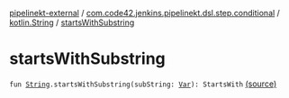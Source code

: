 [pipelinekt-external](../../index.md) / [com.code42.jenkins.pipelinekt.dsl.step.conditional](../index.md) / [kotlin.String](index.md) / [startsWithSubstring](./starts-with-substring.md)

# startsWithSubstring

`fun `[`String`](https://kotlinlang.org/api/latest/jvm/stdlib/kotlin/-string/index.html)`.startsWithSubstring(subString: `[`Var`](../../com.code42.jenkins.pipelinekt.core.vars/-var/index.md)`): StartsWith` [(source)](https://github.com/code42/pipelinekt/tree/master/dsl/src/main/kotlin/com/code42/jenkins/pipelinekt/dsl/step/conditional/StringComparisonDsl.kt#L14)